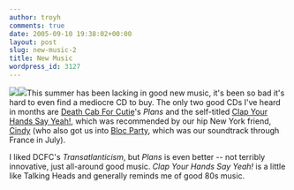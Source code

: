 ```yaml
---
author: troyh
comments: true
date: 2005-09-10 19:38:02+00:00
layout: post
slug: new-music-2
title: New Music
wordpress_id: 3127
---
```


![](http://troyandgay.com/pix/Picture6.png)![](http://troyandgay.com/pix/Picture7.png)This summer has been lacking in good new music, it's been so bad it's hard to even find a mediocre CD to buy. The only two good CDs I've heard in months are [Death Cab For Cutie](http://www.deathcabforcutie.com/)'s _Plans_ and the self-titled [Clap Your Hands Say Yeah!](http://clapyourhandssayyeah.com/shows.php), which was recommended by our hip New York friend, [Cindy](http://www.netomat.net/people/team.php) (who also got us into [Bloc Party](http://www.blocparty.com/go.php?object=home), which was our soundtrack through France in July).

I liked DCFC's _Transatlanticism_, but _Plans_ is even better -- not terribly innovative, just all-around good music. _Clap Your Hands Say Yeah!_ is a little like Talking Heads and generally reminds me of good 80s music.

